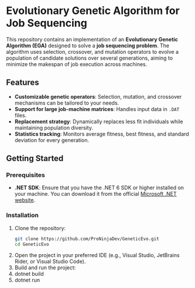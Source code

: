 # Evolutionary Genetic Algorithm for Job Sequencing

This repository contains an implementation of an **Evolutionary Genetic Algorithm (EGA)** designed to solve a **job sequencing problem**. The algorithm uses selection, crossover, and mutation operators to evolve a population of candidate solutions over several generations, aiming to minimize the makespan of job execution across machines.

## Features
- **Customizable genetic operators**: Selection, mutation, and crossover mechanisms can be tailored to your needs.
- **Support for large job-machine matrices**: Handles input data in `.DAT` files.
- **Replacement strategy**: Dynamically replaces less fit individuals while maintaining population diversity.
- **Statistics tracking**: Monitors average fitness, best fitness, and standard deviation for every generation.

## Getting Started

### Prerequisites
- **.NET SDK**: Ensure that you have the .NET 6 SDK or higher installed on your machine. You can download it from the official [Microsoft .NET website](https://dotnet.microsoft.com/).

### Installation
1. Clone the repository:
   ```bash
   git clone https://github.com/ProNinjaDev/GeneticEvo.git
   cd GeneticEvo
2.	Open the project in your preferred IDE (e.g., Visual Studio, JetBrains Rider, or Visual Studio Code).
3.	Build and run the project:
4.	dotnet build
5.	dotnet run

